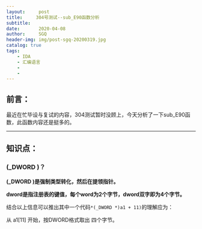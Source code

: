 ```yaml
---
layout:     post
title:     304号测试--sub_E90函数分析
subtitle:   
date:       2020-04-08
author:     SGQ
header-img: img/post-sgq-20200319.jpg
catalog: true
tags:
    - IDA
    - 汇编语言
    - 
    - 
---
```


## 前言：

 最近在忙毕设与复试的内容，304测试暂时没顾上，今天分析了一下sub_E90函数，此函数内容还是挺多的。
 
 
***
 
## 知识点：

### (_DWORD )？



**(_DWORD )是强制类型转化，然后在提领指针。**

**dword是指注册表的键值，每个word为2个字节，dword双字即为4个字节。**

结合以上信息可以推出其中一个代码`*(_DWORD *)a1 + 11)`的理解应为：

从 a1[11] 开始，按DWORD格式取出 四个字节。

### 
